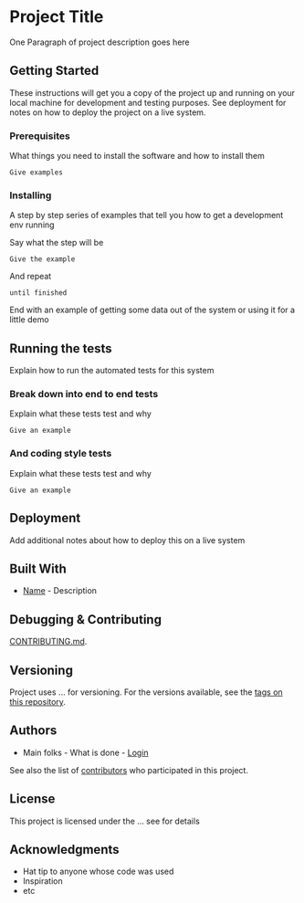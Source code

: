 # Project Title

One Paragraph of project description goes here

## Getting Started

These instructions will get you a copy of the project up and running on your local machine for development and testing purposes. See deployment for notes on how to deploy the project on a live system.

### Prerequisites

What things you need to install the software and how to install them

```
Give examples
```

### Installing

A step by step series of examples that tell you how to get a development env running

Say what the step will be

```
Give the example
```

And repeat

```
until finished
```

End with an example of getting some data out of the system or using it for a little demo

## Running the tests

Explain how to run the automated tests for this system

### Break down into end to end tests

Explain what these tests test and why

```
Give an example
```

### And coding style tests

Explain what these tests test and why

```
Give an example
```

## Deployment

Add additional notes about how to deploy this on a live system

## Built With

* [Name](address) - Description

## Debugging & Contributing

[CONTRIBUTING.md](address).

## Versioning

Project uses ... for versioning. For the versions available, see the [tags on this repository](https://github.com/your/project/tags). 

## Authors

* Main folks - What is done - [Login](account)

See also the list of [contributors](https://github.com/your/project/contributors) who participated in this project.

## License

This project is licensed under the ... see for details

## Acknowledgments

* Hat tip to anyone whose code was used
* Inspiration
* etc
